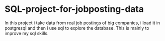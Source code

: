 # SQL-project-for-jobposting-data
In this project i take data from real job postings of big companies, i load it in postgresql and then i use sql to explore the database. This is mainly to improve my sql skills.
